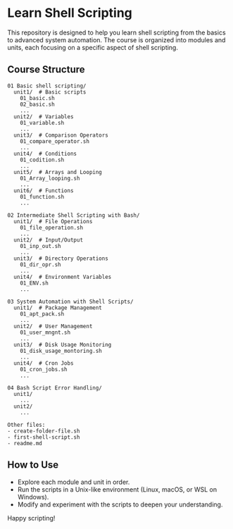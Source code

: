 # Learn Shell Scripting

This repository is designed to help you learn shell scripting from the basics to advanced system automation. The course is organized into modules and units, each focusing on a specific aspect of shell scripting.

## Course Structure

```
01 Basic shell scripting/
  unit1/  # Basic scripts
    01_basic.sh
    02_basic.sh
    ...
  unit2/  # Variables
    01_variable.sh
    ...
  unit3/  # Comparison Operators
    01_compare_operator.sh
    ...
  unit4/  # Conditions
    01_codition.sh
    ...
  unit5/  # Arrays and Looping
    01_Array_looping.sh
    ...
  unit6/  # Functions
    01_function.sh
    ...

02 Intermediate Shell Scripting with Bash/
  unit1/  # File Operations
    01_file_operation.sh
    ...
  unit2/  # Input/Output
    01_inp_out.sh
    ...
  unit3/  # Directory Operations
    01_dir_opr.sh
    ...
  unit4/  # Environment Variables
    01_ENV.sh
    ...

03 System Automation with Shell Scripts/
  unit1/  # Package Management
    01_apt_pack.sh
    ...
  unit2/  # User Management
    01_user_mngnt.sh
    ...
  unit3/  # Disk Usage Monitoring
    01_disk_usage_montoring.sh
    ...
  unit4/  # Cron Jobs
    01_cron_jobs.sh
    ...

04 Bash Script Error Handling/
  unit1/
    ...
  unit2/
    ...

Other files:
- create-folder-file.sh
- first-shell-script.sh
- readme.md
```

## How to Use
- Explore each module and unit in order.
- Run the scripts in a Unix-like environment (Linux, macOS, or WSL on Windows).
- Modify and experiment with the scripts to deepen your understanding.

Happy scripting!
